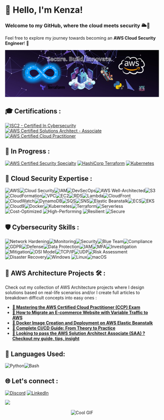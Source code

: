 # 💫 **Hello, I'm Kenza!**  
### Welcome to my GitHub, where the cloud meets security 🌥️🔐

Feel free to explore my journey towards becoming an **AWS Cloud Security Engineer**! 🚀


![Bannière Cloud](https://github.com/Kzax01/Master-the-AWS-cloud-practitioner-cert/blob/main/banner%20Kenza%20Cloud%20.png?raw=true)


## 🎓 Certifications :

[![ISC2 - Certified In Cybersecurity](https://img.shields.io/badge/ISC2%20Certified%20In%20Cybersecurity-%23000000?style=plastic&logo=isc2&logoColor=white&labelColor=blue)](https://www.isc2.org/)
[![AWS Certified Solutions Architect - Associate](https://img.shields.io/badge/AWS%20Certified%20Solutions%20Architect-%23000000?style=plastic&logo=amazon-aws&logoColor=white&label=AWS&labelColor=ff9900)](https://aws.amazon.com/certification/certified-solutions-architect-associate/)[![AWS Certified Cloud Practitioner](https://img.shields.io/badge/AWS%20Certified%20Cloud%20Practitioner-%23000000?style=plastic&logo=amazon-aws&logoColor=white&label=AWS&labelColor=32CD32)](https://aws.amazon.com/certification/cloud-practitioner/)




## 🚀 In Progress : 

[![AWS Certified Security Specialty](https://img.shields.io/badge/AWS%20Certified%20Security%20Specialty-%23000000?style=plastic&logo=amazon-aws&logoColor=white&label=AWS&labelColor=ff4f00)](https://aws.amazon.com/certification/certified-security-specialty/)
[![HashiCorp Terraform](https://img.shields.io/badge/HashiCorp%20Terraform-%23000000?style=plastic&logo=terraform&logoColor=white&labelColor=7F5FB3)](https://www.hashicorp.com/certifications)
[![Kubernetes](https://img.shields.io/badge/Kubernetes-%23000000?style=plastic&logo=kubernetes&logoColor=white&labelColor=326CE5)](https://www.cncf.io/certification/)



## **🔐 Cloud Security Expertise** :
![AWS](https://img.shields.io/badge/AWS-%23000000?style=plastic&logo=amazon-aws&logoColor=white&labelColor=ff0000)![Cloud Security](https://img.shields.io/badge/Cloud_Security-%23000000?style=plastic&logoColor=white&labelColor=00ff00)![IAM](https://img.shields.io/badge/IAM-%23000000?style=plastic&logoColor=white&labelColor=00ffff)![DevSecOps](https://img.shields.io/badge/DevSecOps-%23000000?style=plastic&logoColor=white&labelColor=0000ff)![AWS Well-Architected](https://img.shields.io/badge/AWS_Well_Architected-%23000000?style=plastic&logoColor=white&labelColor=8000ff)![S3](https://img.shields.io/badge/S3-%23000000?style=plastic&logo=amazon-s3&logoColor=white&labelColor=ff00ff)![CloudFormation](https://img.shields.io/badge/CloudFormation-%23000000?style=plastic&logoColor=white&labelColor=ff0000)![VPC](https://img.shields.io/badge/VPC-%23000000?style=plastic&logoColor=white&labelColor=ff8c00)![EC2](https://img.shields.io/badge/EC2-%23000000?style=plastic&logoColor=white&labelColor=ffff00)![RDS](https://img.shields.io/badge/RDS-%23000000?style=plastic&logo=amazon-rds&logoColor=white&labelColor=00ff00)![Lambda](https://img.shields.io/badge/Lambda-%23000000?style=plastic&logo=amazon-lambda&logoColor=white&labelColor=8000ff)![CloudFront](https://img.shields.io/badge/CloudFront-%23000000?style=plastic&logo=amazon-cloudfront&logoColor=white&labelColor=ff8c00)![CloudWatch](https://img.shields.io/badge/CloudWatch-%23000000?style=plastic&logo=amazon-cloudwatch&logoColor=white&labelColor=00ffff)![DynamoDB](https://img.shields.io/badge/DynamoDB-%23000000?style=plastic&logo=amazon-dynamodb&logoColor=white&labelColor=ff0000)![SQS](https://img.shields.io/badge/SQS-%23000000?style=plastic&logo=amazon-sqs&logoColor=white&labelColor=ffff00)![SNS](https://img.shields.io/badge/SNS-%23000000?style=plastic&logo=amazon-sns&logoColor=white&labelColor=00ff00)![Elastic Beanstalk](https://img.shields.io/badge/Elastic_Beanstalk-%23000000?style=plastic&logo=amazon-ecs&logoColor=white&labelColor=0000ff)![ECS](https://img.shields.io/badge/ECS-%23000000?style=plastic&logo=amazon-ecs&logoColor=white&labelColor=8000ff)![EKS](https://img.shields.io/badge/EKS-%23000000?style=plastic&logo=kubernetes&logoColor=white&labelColor=ff8c00)![Cloud9](https://img.shields.io/badge/Cloud9-%23000000?style=plastic&logo=amazon-cloud9&logoColor=white&labelColor=00ffff)![Docker](https://img.shields.io/badge/Docker-%23000000?style=plastic&logo=docker&logoColor=white&labelColor=00ff00)![Kubernetes](https://img.shields.io/badge/Kubernetes-%23000000?style=plastic&logo=kubernetes&logoColor=white&labelColor=00ffff)![Terraform](https://img.shields.io/badge/Terraform-%23000000?style=plastic&logo=terraform&logoColor=white&labelColor=0000ff)![Serverless](https://img.shields.io/badge/Serverless-%23000000?style=plastic&logoColor=white&labelColor=8000ff)
![Cost-Optimized](https://img.shields.io/badge/Cost_Optimized-%23000000?style=plastic&logo=amazon-aws&logoColor=white&labelColor=ffcc00) 
![High-Performing](https://img.shields.io/badge/High_Performing-%23000000?style=plastic&logo=amazon-aws&logoColor=white&labelColor=ff6600)
![Resilient](https://img.shields.io/badge/Resilient-%23000000?style=plastic&logo=amazon-aws&logoColor=white&labelColor=00ff00)
![Secure](https://img.shields.io/badge/Secure-%23000000?style=plastic&logo=amazon-aws&logoColor=white&labelColor=ff0000)



## **🛡️ Cybersecurity Skills** :
![Network Hardening](https://img.shields.io/badge/Network_Hardening-%23000000?style=plastic&logoColor=white&labelColor=0078D6)![Monitoring](https://img.shields.io/badge/Monitoring-%23000000?style=plastic&logoColor=white&labelColor=FFA500)![Security](https://img.shields.io/badge/Security-%23000000?style=plastic&logoColor=white&labelColor=DC143C)![Blue Team](https://img.shields.io/badge/Blue_Team-%23000000?style=plastic&logoColor=white&labelColor=0000CD)![Compliance](https://img.shields.io/badge/Compliance-%23000000?style=plastic&logoColor=white&labelColor=8B008B)![GDPR](https://img.shields.io/badge/GDPR-%23000000?style=plastic&logoColor=white&labelColor=FF69B4)![Defense](https://img.shields.io/badge/Defense-%23000000?style=plastic&logoColor=white&labelColor=32CD32)![Data Protection](https://img.shields.io/badge/Data_Protection-%23000000?style=plastic&logoColor=white&labelColor=00FF7F)![IAM](https://img.shields.io/badge/IAM-%23000000?style=plastic&logoColor=white&labelColor=00FFFF)![MFA](https://img.shields.io/badge/MFA-%23000000?style=plastic&logoColor=white&labelColor=FF4500)![Investigation](https://img.shields.io/badge/Investigation-%23000000?style=plastic&logoColor=white&labelColor=FFD700)![Mitigation](https://img.shields.io/badge/Mitigation-%23000000?style=plastic&logoColor=white&labelColor=ADFF2F)![OSI Model](https://img.shields.io/badge/OSI_Model-%23000000?style=plastic&logoColor=white&labelColor=4682B4)![TCP/IP](https://img.shields.io/badge/TCP_IP-%23000000?style=plastic&logoColor=white&labelColor=FF6347)![UDP](https://img.shields.io/badge/UDP-%23000000?style=plastic&logoColor=white&labelColor=8B4513)![Risk Assessment](https://img.shields.io/badge/Risk_Assessment-%23000000?style=plastic&logoColor=white&labelColor=008B8B)![Disaster Recovery](https://img.shields.io/badge/Disaster_Recovery-%23000000?style=plastic&logoColor=white&labelColor=6A5ACD)![Windows](https://img.shields.io/badge/Windows-%23000000?style=plastic&logo=windows&logoColor=white&labelColor=0078D6)
![Linux](https://img.shields.io/badge/Linux-%23000000?style=plastic&logo=linux&logoColor=white&labelColor=FCC624)![macOS](https://img.shields.io/badge/macOS-%23000000?style=plastic&logo=apple&logoColor=white&labelColor=000000)



## **🌟 AWS Architecture Projects 🛠️** :

Check out my collection of AWS Architecture projects where I design solutions based on real-life scenarios and/or I create full articles to breakdown difficult concepts into easy ones :

- **[ 🎉 Mastering the AWS Certified Cloud Practitioner (CCP) Exam](https://github.com/Kzax01/Master-the-AWS-cloud-practitioner-cert)**
- **[🛒 How to Migrate an E-commerce Website with Variable Traffic to AWS](https://github.com/Kzax01/AWS-E-commerce-migration-architecture)**
- **[ 🐳 Docker Image Creation and Deployment on AWS Elastic Beanstalk](https://github.com/Kzax01/Use-Docker-in-AWS-Elastic-Beanstalk)**
- **[🔄 Complete CI/CD Guide: From Theory to Practice](https://github.com/Kzax01/AWS-CI-CD-Pipeline)**
- **[🎯 Looking to pass the AWS Solution Architect Associate (SAA) ? Checkout my guide, tips, insight](https://github.com/Kzax01/Cracking-the-AWS-SAA-Exam-Tips-Resources-and-My-Personal-Experience)**


## **🐍 Languages Used**:
![Python](https://img.shields.io/badge/Python-%23000000?style=plastic&logo=python&logoColor=white&labelColor=3776AB)![Bash](https://img.shields.io/badge/Bash-%23000000?style=plastic&logo=gnu-bash&logoColor=white&labelColor=4EAA25)


## **🌐 Let's connect** :
[![Discord](https://img.shields.io/badge/Discord-%237289DA.svg?logo=discord&logoColor=white)](https://discordapp.com/users/kzax01) 
[![LinkedIn](https://img.shields.io/badge/LinkedIn-%230A66C2.svg?logo=linkedin&logoColor=white)](https://www.linkedin.com/in/kenza-s-cyber-cloud)

[![](https://visitcount.itsvg.in/api?id=Kzax01&icon=6&color=5)](https://visitcount.itsvg.in)

<p align="center">
  <img src="https://i.pinimg.com/originals/91/1d/91/911d914aaf6194489a3f5626bed2bd3a.gif" width="500" alt="Cool GIF">
</p>

